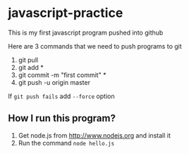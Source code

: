 javascript-practice
===================

This is my first javascript program pushed into github

Here are 3 commands that we need to push programs to git

1. git pull
2. git add *
3. git commit -m "first commit" *
4. git push -u origin master

If `git push fails` add `--force` option


How I run this program?
-----------------------

1. Get node.js from http://www.nodejs.org and install it
2. Run the command `node hello.js`
